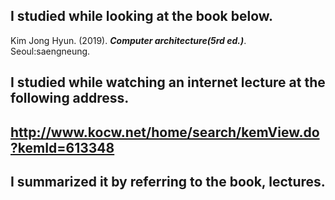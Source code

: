 ## I studied while looking at the book below.
Kim Jong Hyun. (2019). ***Computer architecture(5rd ed.)***. Seoul:saengneung.

## I studied while watching an internet lecture at the following address.
http://www.kocw.net/home/search/kemView.do?kemId=613348
---
## I summarized it by referring to the book, lectures. 
